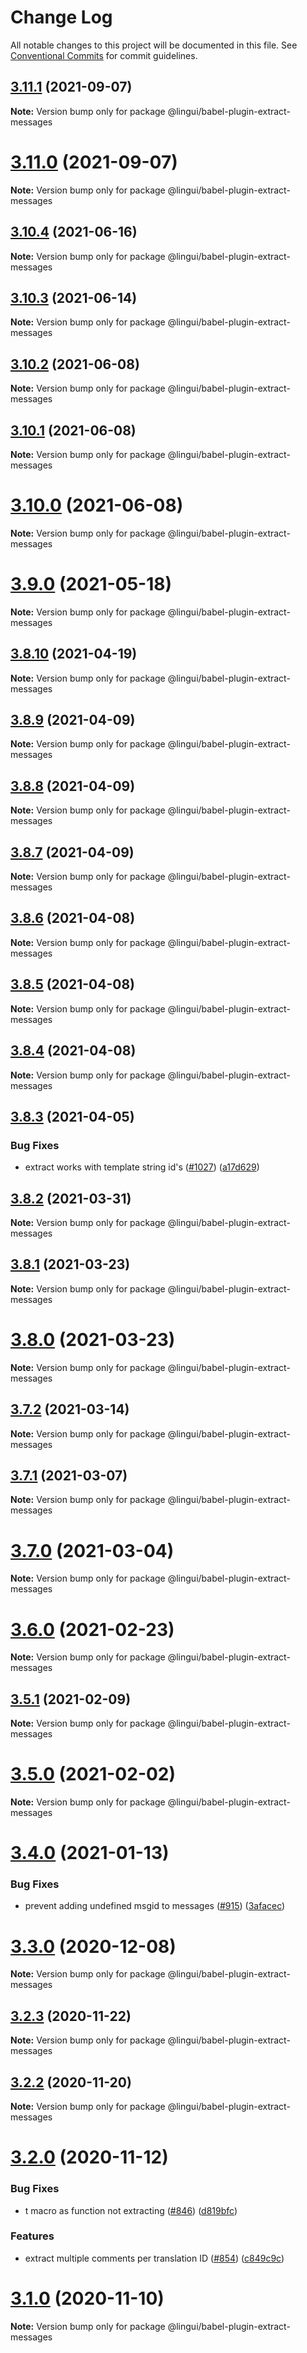 # Change Log

All notable changes to this project will be documented in this file.
See [Conventional Commits](https://conventionalcommits.org) for commit guidelines.

## [3.11.1](https://github.com/lingui/js-lingui/compare/v3.11.0...v3.11.1) (2021-09-07)

**Note:** Version bump only for package @lingui/babel-plugin-extract-messages





# [3.11.0](https://github.com/lingui/js-lingui/compare/v3.10.4...v3.11.0) (2021-09-07)

**Note:** Version bump only for package @lingui/babel-plugin-extract-messages





## [3.10.4](https://github.com/lingui/js-lingui/compare/v3.10.3...v3.10.4) (2021-06-16)

**Note:** Version bump only for package @lingui/babel-plugin-extract-messages





## [3.10.3](https://github.com/lingui/js-lingui/compare/v3.10.2...v3.10.3) (2021-06-14)

**Note:** Version bump only for package @lingui/babel-plugin-extract-messages





## [3.10.2](https://github.com/lingui/js-lingui/compare/v3.10.1...v3.10.2) (2021-06-08)

**Note:** Version bump only for package @lingui/babel-plugin-extract-messages





## [3.10.1](https://github.com/lingui/js-lingui/compare/v3.10.0...v3.10.1) (2021-06-08)

**Note:** Version bump only for package @lingui/babel-plugin-extract-messages





# [3.10.0](https://github.com/lingui/js-lingui/compare/v3.9.0...v3.10.0) (2021-06-08)

**Note:** Version bump only for package @lingui/babel-plugin-extract-messages





# [3.9.0](https://github.com/lingui/js-lingui/compare/v3.8.10...v3.9.0) (2021-05-18)

**Note:** Version bump only for package @lingui/babel-plugin-extract-messages





## [3.8.10](https://github.com/lingui/js-lingui/compare/v3.8.9...v3.8.10) (2021-04-19)

**Note:** Version bump only for package @lingui/babel-plugin-extract-messages





## [3.8.9](https://github.com/lingui/js-lingui/compare/v3.8.8...v3.8.9) (2021-04-09)

**Note:** Version bump only for package @lingui/babel-plugin-extract-messages





## [3.8.8](https://github.com/lingui/js-lingui/compare/v3.8.7...v3.8.8) (2021-04-09)

**Note:** Version bump only for package @lingui/babel-plugin-extract-messages





## [3.8.7](https://github.com/lingui/js-lingui/compare/v3.8.6...v3.8.7) (2021-04-09)

**Note:** Version bump only for package @lingui/babel-plugin-extract-messages





## [3.8.6](https://github.com/lingui/js-lingui/compare/v3.8.5...v3.8.6) (2021-04-08)

**Note:** Version bump only for package @lingui/babel-plugin-extract-messages





## [3.8.5](https://github.com/lingui/js-lingui/compare/v3.8.4...v3.8.5) (2021-04-08)

**Note:** Version bump only for package @lingui/babel-plugin-extract-messages





## [3.8.4](https://github.com/lingui/js-lingui/compare/v3.8.3...v3.8.4) (2021-04-08)

**Note:** Version bump only for package @lingui/babel-plugin-extract-messages





## [3.8.3](https://github.com/lingui/js-lingui/compare/v3.8.2...v3.8.3) (2021-04-05)


### Bug Fixes

* extract works with template string id's ([#1027](https://github.com/lingui/js-lingui/issues/1027)) ([a17d629](https://github.com/lingui/js-lingui/commit/a17d629d82395cd86cc080648ef2ebe2a9653225))





## [3.8.2](https://github.com/lingui/js-lingui/compare/v3.8.1...v3.8.2) (2021-03-31)

**Note:** Version bump only for package @lingui/babel-plugin-extract-messages





## [3.8.1](https://github.com/lingui/js-lingui/compare/v3.8.0...v3.8.1) (2021-03-23)

**Note:** Version bump only for package @lingui/babel-plugin-extract-messages





# [3.8.0](https://github.com/lingui/js-lingui/compare/v3.7.2...v3.8.0) (2021-03-23)

**Note:** Version bump only for package @lingui/babel-plugin-extract-messages





## [3.7.2](https://github.com/lingui/js-lingui/compare/v3.7.1...v3.7.2) (2021-03-14)

**Note:** Version bump only for package @lingui/babel-plugin-extract-messages





## [3.7.1](https://github.com/lingui/js-lingui/compare/v3.7.0...v3.7.1) (2021-03-07)

**Note:** Version bump only for package @lingui/babel-plugin-extract-messages





# [3.7.0](https://github.com/lingui/js-lingui/compare/v3.6.0...v3.7.0) (2021-03-04)

**Note:** Version bump only for package @lingui/babel-plugin-extract-messages





# [3.6.0](https://github.com/lingui/js-lingui/compare/v3.5.1...v3.6.0) (2021-02-23)

**Note:** Version bump only for package @lingui/babel-plugin-extract-messages





## [3.5.1](https://github.com/lingui/js-lingui/compare/v3.5.0...v3.5.1) (2021-02-09)

**Note:** Version bump only for package @lingui/babel-plugin-extract-messages





# [3.5.0](https://github.com/lingui/js-lingui/compare/v3.4.0...v3.5.0) (2021-02-02)

**Note:** Version bump only for package @lingui/babel-plugin-extract-messages





# [3.4.0](https://github.com/lingui/js-lingui/compare/v3.3.0...v3.4.0) (2021-01-13)


### Bug Fixes

* prevent adding undefined msgid to messages ([#915](https://github.com/lingui/js-lingui/issues/915)) ([3afacec](https://github.com/lingui/js-lingui/commit/3afaceccb669b59ee2f5b42ee2e138646ccdb79d))





# [3.3.0](https://github.com/lingui/js-lingui/compare/v3.2.3...v3.3.0) (2020-12-08)

**Note:** Version bump only for package @lingui/babel-plugin-extract-messages





## [3.2.3](https://github.com/lingui/js-lingui/compare/v3.2.2...v3.2.3) (2020-11-22)

**Note:** Version bump only for package @lingui/babel-plugin-extract-messages





## [3.2.2](https://github.com/lingui/js-lingui/compare/v3.2.1...v3.2.2) (2020-11-20)

**Note:** Version bump only for package @lingui/babel-plugin-extract-messages





# [3.2.0](https://github.com/lingui/js-lingui/compare/v3.1.0...v3.2.0) (2020-11-12)


### Bug Fixes

* t macro as function not extracting ([#846](https://github.com/lingui/js-lingui/issues/846)) ([d819bfc](https://github.com/lingui/js-lingui/commit/d819bfc74707a8766bfe1b1a3d43edce97f8f265))


### Features

* extract multiple comments per translation ID ([#854](https://github.com/lingui/js-lingui/issues/854)) ([c849c9c](https://github.com/lingui/js-lingui/commit/c849c9c024832aa7b07e5f837791e287c3aebe29))





# [3.1.0](https://github.com/lingui/js-lingui/compare/v3.0.3...v3.1.0) (2020-11-10)

**Note:** Version bump only for package @lingui/babel-plugin-extract-messages
